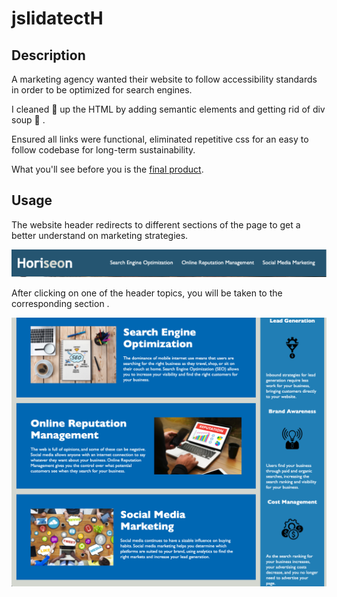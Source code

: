 # jslidatectH

## Description

A marketing agency wanted their website to follow accessibility standards in order to be optimized for search engines. 

I cleaned :broom: up the HTML by adding semantic elements and getting rid of div soup :stew: .

Ensured all links were functional, eliminated repetitive css for an easy to follow codebase for long-term sustainability.

What you'll see before you is the [final product](https://disantoz.github.io/jslidatect/#social-media-marketing).

## Usage

The website header redirects to different sections of the page to get a better understand on marketing strategies.

![alt text](./assets/images/header.png "Horiseon's header")

After clicking on one of the header topics, you will be taken to the corresponding section .

![alt text](./assets/images/section.png "Horiseon's section breakdown")

